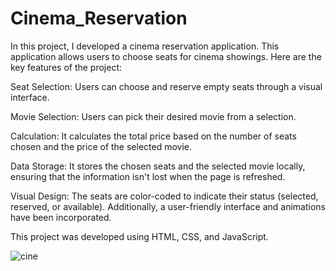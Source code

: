 # Cinema_Reservation
In this project, I developed a cinema reservation application. This application allows users to choose seats for cinema showings. Here are the key features of the project:

Seat Selection: Users can choose and reserve empty seats through a visual interface.

Movie Selection: Users can pick their desired movie from a selection.

Calculation: It calculates the total price based on the number of seats chosen and the price of the selected movie.

Data Storage: It stores the chosen seats and the selected movie locally, ensuring that the information isn't lost when the page is refreshed.

Visual Design: The seats are color-coded to indicate their status (selected, reserved, or available). Additionally, a user-friendly interface and animations have been incorporated.

This project was developed using HTML, CSS, and JavaScript.


![cine](https://github.com/TG1989/Cinema_Reservation/assets/115742987/43afa465-2d48-4667-89d8-39a2a9b4ae25)
